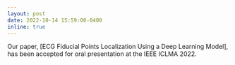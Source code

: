 ```yaml
---
layout: post
date: 2022-10-14 15:59:00-0400
inline: true
---
```


Our paper, [ECG Fiducial Points Localization Using a Deep Learning Model], has been accepted for oral presentation at the IEEE ICLMA 2022.
